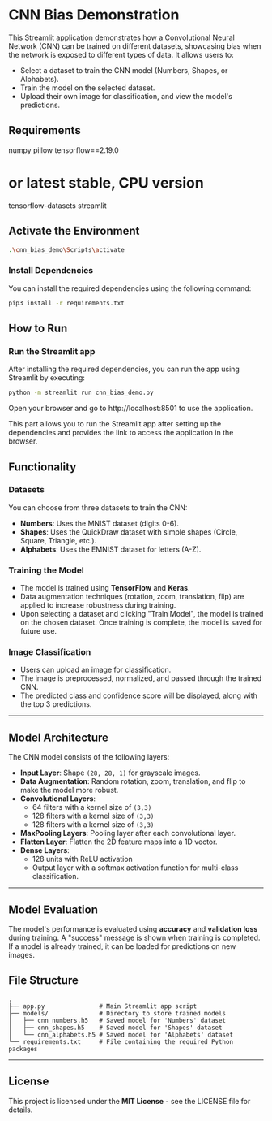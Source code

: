 # CNN Bias Demonstration

This Streamlit application demonstrates how a Convolutional Neural Network (CNN) can be trained on different datasets, showcasing bias when the network is exposed to different types of data. It allows users to:

- Select a dataset to train the CNN model (Numbers, Shapes, or Alphabets).
- Train the model on the selected dataset.
- Upload their own image for classification, and view the model's predictions.

## Requirements

numpy
pillow
tensorflow==2.19.0
  # or latest stable, CPU version
tensorflow-datasets
streamlit

## Activate the Environment

```bash
.\cnn_bias_demo\Scripts\activate
```

### Install Dependencies

You can install the required dependencies using the following command:

```bash
pip3 install -r requirements.txt
```
## How to Run

### Run the Streamlit app

After installing the required dependencies, you can run the app using Streamlit by executing:

```bash
python -m streamlit run cnn_bias_demo.py  
```
Open your browser and go to http://localhost:8501 to use the application.



This part allows you to run the Streamlit app after setting up the dependencies and provides the link to access the application in the browser.

## Functionality

### Datasets

You can choose from three datasets to train the CNN:

- **Numbers**: Uses the MNIST dataset (digits 0-6).
- **Shapes**: Uses the QuickDraw dataset with simple shapes (Circle, Square, Triangle, etc.).
- **Alphabets**: Uses the EMNIST dataset for letters (A-Z).

### Training the Model

- The model is trained using **TensorFlow** and **Keras**.
- Data augmentation techniques (rotation, zoom, translation, flip) are applied to increase robustness during training.
- Upon selecting a dataset and clicking "Train Model", the model is trained on the chosen dataset. Once training is complete, the model is saved for future use.

### Image Classification

- Users can upload an image for classification.
- The image is preprocessed, normalized, and passed through the trained CNN.
- The predicted class and confidence score will be displayed, along with the top 3 predictions.

---

## Model Architecture

The CNN model consists of the following layers:

- **Input Layer**: Shape `(28, 28, 1)` for grayscale images.
- **Data Augmentation**: Random rotation, zoom, translation, and flip to make the model more robust.
- **Convolutional Layers**:
  - 64 filters with a kernel size of `(3,3)`
  - 128 filters with a kernel size of `(3,3)`
  - 128 filters with a kernel size of `(3,3)`
- **MaxPooling Layers**: Pooling layer after each convolutional layer.
- **Flatten Layer**: Flatten the 2D feature maps into a 1D vector.
- **Dense Layers**:
  - 128 units with ReLU activation
  - Output layer with a softmax activation function for multi-class classification.

---

## Model Evaluation

The model's performance is evaluated using **accuracy** and **validation loss** during training. A "success" message is shown when training is completed. If a model is already trained, it can be loaded for predictions on new images.


## File Structure

```plaintext
.
├── app.py               # Main Streamlit app script
├── models/              # Directory to store trained models
│   ├── cnn_numbers.h5   # Saved model for 'Numbers' dataset
│   ├── cnn_shapes.h5    # Saved model for 'Shapes' dataset
│   └── cnn_alphabets.h5 # Saved model for 'Alphabets' dataset
└── requirements.txt     # File containing the required Python packages

```
---

## License

This project is licensed under the **MIT License** - see the LICENSE file for details.



